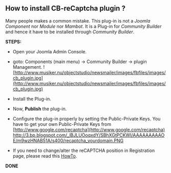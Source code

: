 ## How to install CB-reCaptcha plugin ? ##

Many people makes a common mistake.
This plug-in is not a _Joomla Component_ nor _Module_ nor _Mambot_. It is a Plug-in for _Community Builder_ and hence it have to be installed through _Community Builder_.


**STEPS:**
  * Open your Joomla Admin Console.

  * goto: Components (main menu) -> Community Builder -> plugin Management.
![http://www.musiker.nu/objectstudio/newsmailer/images/fbfiles/images/cb_plugin.jpg](http://www.musiker.nu/objectstudio/newsmailer/images/fbfiles/images/cb_plugin.jpg)
  * Install the Plug-in.

  * Now, **Publish** the plug-in.

  * Configure the plug-in properly by setting the Public-Private Keys. You have to get your own Public-Private Keys from [http://www.google.com/recaptcha](http://www.google.com/recaptcha)
http://3.bp.blogspot.com/_lBJLUOoqxdY/SBhXGtPCKWI/AAAAAAAAAOE/m9wzHNAB51A/s400/recaptcha_yourdomain.PNG

  * If you need to change/alter the reCAPTCHA position in Registration page, please read this [HowTo](http://code.google.com/p/cb-recaptcha/wiki/PositionRegistrationPage).


**DONE**
